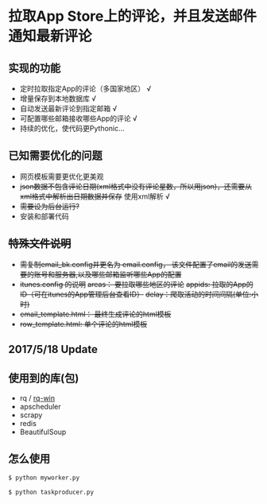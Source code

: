 
拉取App Store上的评论，并且发送邮件通知最新评论
======

实现的功能
-----------

- 定时拉取指定App的评论（多国家地区） √
- 增量保存到本地数据库 √
- 自动发送最新评论到指定邮箱 √
- 可配置哪些邮箱接收哪些App的评论 √
- 持续的优化，使代码更Pythonic...

已知需要优化的问题
-----------
- 网页模板需要更优化更美观
- ~~json数据不包含评论日期(xml格式中没有评论星数，所以用json)，还需要从xml格式中解析出日期数据并保存~~ 使用xml解析 √
- ~~需要设为后台运行?~~
- 安装和部署代码



~~特殊文件说明~~
-----------
- ~~需复制email_bk.config并更名为 email.config， 该文件配置了email的发送需要的账号和服务器,以及哪些邮箱监听哪些App的配置~~
- ~~itunes.config 的说明~~
  ~~areas： 要拉取哪些地区的评论~~
  ~~appids: 拉取的App的ID（可在itunes的App管理后台查看ID）~~
  ~~delay：爬取活动的时间间隔(单位:小时)~~
- ~~email_template.html： 最终生成评论的html模板~~
- ~~row_template.html: 单个评论的html模板~~

2017/5/18 Update
-----------
使用到的库(包)
-----------
- rq / [rq-win](https://github.com/michaelbrooks/rq-win)
- apscheduler
- scrapy
- redis
- BeautifulSoup

怎么使用
-----------
```bash
$ python myworker.py
```
```bash
$ python taskproducer.py
```

